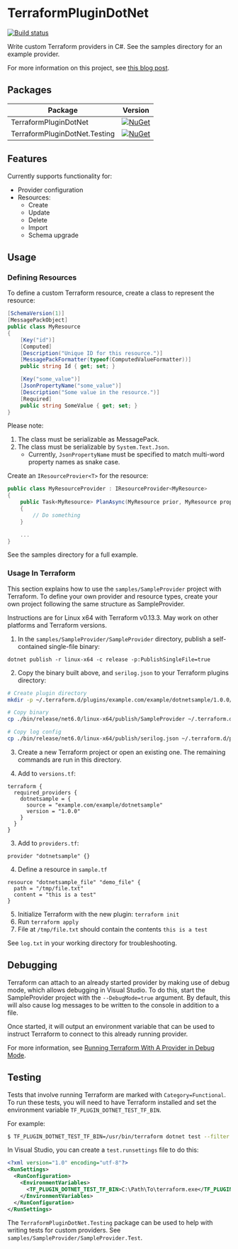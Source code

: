 TerraformPluginDotNet
=====================

[![Build status](https://github.com/SamuelFisher/TerraformPluginDotNet/actions/workflows/ci.yml/badge.svg?branch=master)](https://github.com/SamuelFisher/TerraformPluginDotNet/actions)

Write custom Terraform providers in C#. See the samples directory for an example provider.

For more information on this project, see
[this blog post](https://samuelfisher.co.uk/2021/01/terraform-provider-csharp).

## Packages

Package                       | Version
------------------------------|---------
TerraformPluginDotNet         | [![NuGet](https://img.shields.io/nuget/vpre/TerraformPluginDotNet.svg)](https://www.nuget.org/packages/TerraformPluginDotNet)
TerraformPluginDotNet.Testing | [![NuGet](https://img.shields.io/nuget/vpre/TerraformPluginDotNet.Testing.svg)](https://www.nuget.org/packages/TerraformPluginDotNet.Testing)

## Features

Currently supports functionality for:

- Provider configuration
- Resources:
  - Create
  - Update
  - Delete
  - Import
  - Schema upgrade

## Usage

### Defining Resources

To define a custom Terraform resource, create a class to represent the resource:

```csharp
[SchemaVersion(1)]
[MessagePackObject]
public class MyResource
{
    [Key("id")]
    [Computed]
    [Description("Unique ID for this resource.")]
    [MessagePackFormatter(typeof(ComputedValueFormatter))]
    public string Id { get; set; }

    [Key("some_value")]
    [JsonPropertyName("some_value")]
    [Description("Some value in the resource.")]
    [Required]
    public string SomeValue { get; set; }
}
```

Please note:

1. The class must be serializable as MessagePack.
2. The class must be serializable by `System.Text.Json`.
    - Currently, `JsonPropertyName` must be specified to match multi-word property names as snake case.

Create an `IResourceProvier<T>` for the resource:

```csharp
public class MyResourceProvider : IResourceProvider<MyResource>
{
    public Task<MyResource> PlanAsync(MyResource prior, MyResource proposed)
    {
        // Do something
    }

    ...
}
```

See the samples directory for a full example.

### Usage In Terraform

This section explains how to use the `samples/SampleProvider` project with
Terraform. To define your own provider and resource types, create your own
project following the same structure as SampleProvider.

Instructions are for Linux x64 with Terraform v0.13.3. May work on other platforms
and Terraform versions.

1. In the `samples/SampleProvider/SampleProvider` directory, publish a self-contained single-file binary:

```
dotnet publish -r linux-x64 -c release -p:PublishSingleFile=true
```

2. Copy the binary built above, and `serilog.json` to your Terraform plugins directory:

```bash
# Create plugin directory
mkdir -p ~/.terraform.d/plugins/example.com/example/dotnetsample/1.0.0/linux_amd64/

# Copy binary
cp ./bin/release/net6.0/linux-x64/publish/SampleProvider ~/.terraform.d/plugins/example.com/example/dotnetsample/1.0.0/linux_amd64/terraform-provider-dotnetsample

# Copy log config
cp ./bin/release/net6.0/linux-x64/publish/serilog.json ~/.terraform.d/plugins/example.com/example/dotnetsample/1.0.0/linux_amd64/serilog.json
```

3. Create a new Terraform project or open an existing one. The remaining commands
are run in this directory.

3. Add to `versions.tf`:

```hcl
terraform {
  required_providers {
    dotnetsample = {
      source = "example.com/example/dotnetsample"
      version = "1.0.0"
    }
  }
}
```

3. Add to `providers.tf`:

```hcl
provider "dotnetsample" {}
```

4. Define a resource in `sample.tf`

```hcl
resource "dotnetsample_file" "demo_file" {
  path = "/tmp/file.txt"
  content = "this is a test"
}
```

5. Initialize Terraform with the new plugin: `terraform init`
6. Run `terraform apply`
7. File at `/tmp/file.txt` should contain the contents `this is a test`

See `log.txt` in your working directory for troubleshooting.

## Debugging

Terraform can attach to an already started provider by making use of debug mode,
which allows debugging in Visual Studio. To do this, start the SampleProvider
project with the `--DebugMode=true` argument. By default, this will also cause
log messages to be written to the console in addition to a file.

Once started, it will output an environment variable that can be used to
instruct Terraform to connect to this already running provider.

For more information, see
[Running Terraform With A Provider in Debug Mode](https://www.terraform.io/docs/extend/debugging.html#running-terraform-with-a-provider-in-debug-mode).

## Testing

Tests that involve running Terraform are marked with `Category=Functional`. To run
these tests, you will need to have Terraform installed and set the environment
variable `TF_PLUGIN_DOTNET_TEST_TF_BIN`.

For example:

```bash
$ TF_PLUGIN_DOTNET_TEST_TF_BIN=/usr/bin/terraform dotnet test --filter Category=Functional
```

In Visual Studio, you can create a `test.runsettings` file to do this:

```xml
<?xml version="1.0" encoding="utf-8"?>
<RunSettings>
  <RunConfiguration>
    <EnvironmentVariables>
      <TF_PLUGIN_DOTNET_TEST_TF_BIN>C:\Path\To\terraform.exe</TF_PLUGIN_DOTNET_TEST_TF_BIN>
    </EnvironmentVariables>
  </RunConfiguration>
</RunSettings>
```

The `TerraformPluginDotNet.Testing` package can be used to help with writing
tests for custom providers. See `samples/SampleProvider/SampleProvider.Test`.
